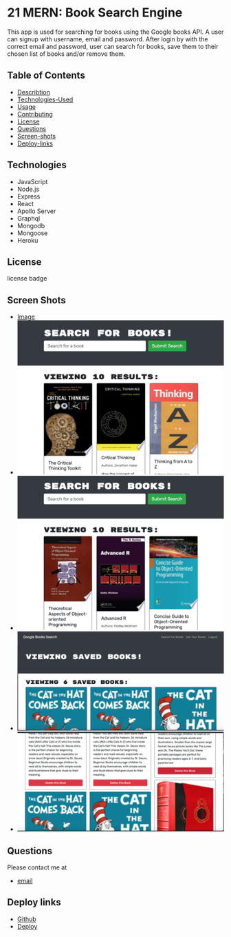 # 21 MERN: Book Search Engine

This app is used for searching for books using the Google books API. A user can signup with username, email and password. After login by with the correct email and password, user can search for books, save them to their chosen list of books and/or remove them.

## Table of Contents

- [Describtion](#description)
- [Technologies-Used](#technologiesused)
- [Usage](#usage)
- [Contributing](#contributing)
- [License](#license)
- [Questions](#questions)
- [Screen-shots](#screenshots)
- [Deploy-links](#depoy-links)

## Technologies

- JavaScript
- Node.js
- Express
- React
- Apollo Server
- Graphql
- Mongodb
- Mongoose
- Heroku

## License

license badge

## Screen Shots

- [Image](./Assets/book-search-1.png)
- ![Image](./Assets/book-search-2.png)
- ![Image](./Assets/book-search-3.png)
- ![Image](./Assets/logged-in.png)
- ![Image](./Assets/saved-books.png)

## Questions

Please contact me at 
- [email](mesky@gmail.com)


## Deploy links

- [Github](https://github.com/meskyA/mern-book-search-engine)
- [Deploy](https://mern-book-search-app-challenge.herokuapp.com/)


